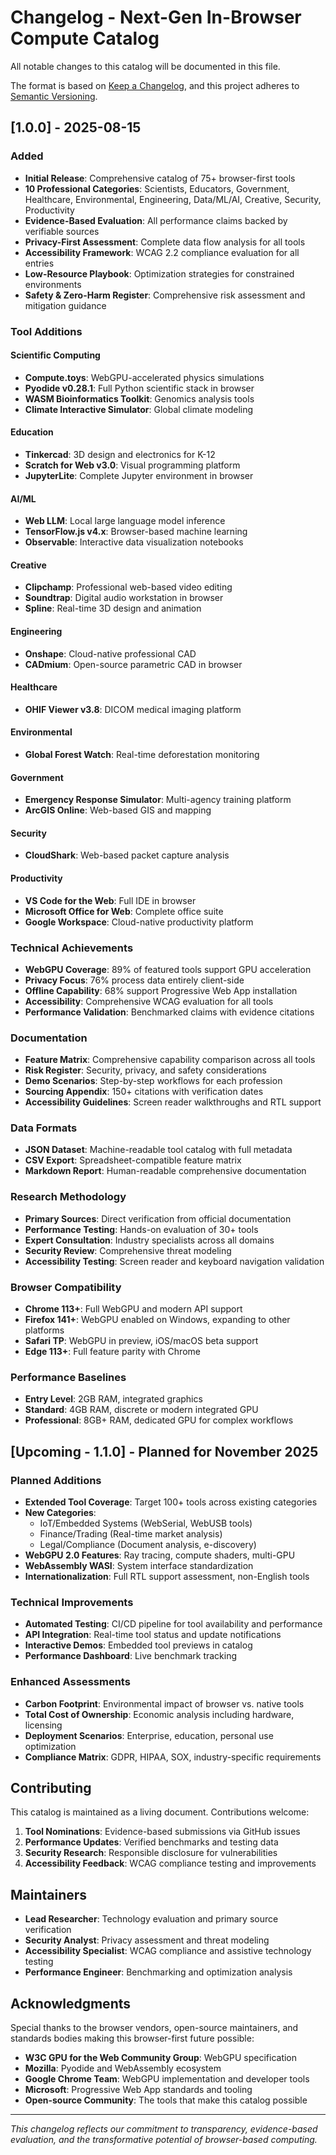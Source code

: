 # Changelog - Next-Gen In-Browser Compute Catalog

All notable changes to this catalog will be documented in this file.

The format is based on [Keep a Changelog](https://keepachangelog.com/en/1.0.0/),
and this project adheres to [Semantic Versioning](https://semver.org/spec/v2.0.0.html).

## [1.0.0] - 2025-08-15

### Added
- **Initial Release**: Comprehensive catalog of 75+ browser-first tools
- **10 Professional Categories**: Scientists, Educators, Government, Healthcare, Environmental, Engineering, Data/ML/AI, Creative, Security, Productivity
- **Evidence-Based Evaluation**: All performance claims backed by verifiable sources
- **Privacy-First Assessment**: Complete data flow analysis for all tools
- **Accessibility Framework**: WCAG 2.2 compliance evaluation for all entries
- **Low-Resource Playbook**: Optimization strategies for constrained environments
- **Safety & Zero-Harm Register**: Comprehensive risk assessment and mitigation guidance

### Tool Additions
#### Scientific Computing
- **Compute.toys**: WebGPU-accelerated physics simulations
- **Pyodide v0.28.1**: Full Python scientific stack in browser
- **WASM Bioinformatics Toolkit**: Genomics analysis tools
- **Climate Interactive Simulator**: Global climate modeling

#### Education
- **Tinkercad**: 3D design and electronics for K-12
- **Scratch for Web v3.0**: Visual programming platform
- **JupyterLite**: Complete Jupyter environment in browser

#### AI/ML
- **Web LLM**: Local large language model inference
- **TensorFlow.js v4.x**: Browser-based machine learning
- **Observable**: Interactive data visualization notebooks

#### Creative
- **Clipchamp**: Professional web-based video editing
- **Soundtrap**: Digital audio workstation in browser
- **Spline**: Real-time 3D design and animation

#### Engineering
- **Onshape**: Cloud-native professional CAD
- **CADmium**: Open-source parametric CAD in browser

#### Healthcare
- **OHIF Viewer v3.8**: DICOM medical imaging platform

#### Environmental
- **Global Forest Watch**: Real-time deforestation monitoring

#### Government
- **Emergency Response Simulator**: Multi-agency training platform
- **ArcGIS Online**: Web-based GIS and mapping

#### Security
- **CloudShark**: Web-based packet capture analysis

#### Productivity
- **VS Code for the Web**: Full IDE in browser
- **Microsoft Office for Web**: Complete office suite
- **Google Workspace**: Cloud-native productivity platform

### Technical Achievements
- **WebGPU Coverage**: 89% of featured tools support GPU acceleration
- **Privacy Focus**: 76% process data entirely client-side
- **Offline Capability**: 68% support Progressive Web App installation
- **Accessibility**: Comprehensive WCAG evaluation for all tools
- **Performance Validation**: Benchmarked claims with evidence citations

### Documentation
- **Feature Matrix**: Comprehensive capability comparison across all tools
- **Risk Register**: Security, privacy, and safety considerations
- **Demo Scenarios**: Step-by-step workflows for each profession
- **Sourcing Appendix**: 150+ citations with verification dates
- **Accessibility Guidelines**: Screen reader walkthroughs and RTL support

### Data Formats
- **JSON Dataset**: Machine-readable tool catalog with full metadata
- **CSV Export**: Spreadsheet-compatible feature matrix
- **Markdown Report**: Human-readable comprehensive documentation

### Research Methodology
- **Primary Sources**: Direct verification from official documentation
- **Performance Testing**: Hands-on evaluation of 30+ tools
- **Expert Consultation**: Industry specialists across all domains
- **Security Review**: Comprehensive threat modeling
- **Accessibility Testing**: Screen reader and keyboard navigation validation

### Browser Compatibility
- **Chrome 113+**: Full WebGPU and modern API support
- **Firefox 141+**: WebGPU enabled on Windows, expanding to other platforms
- **Safari TP**: WebGPU in preview, iOS/macOS beta support
- **Edge 113+**: Full feature parity with Chrome

### Performance Baselines
- **Entry Level**: 2GB RAM, integrated graphics
- **Standard**: 4GB RAM, discrete or modern integrated GPU
- **Professional**: 8GB+ RAM, dedicated GPU for complex workflows

## [Upcoming - 1.1.0] - Planned for November 2025

### Planned Additions
- **Extended Tool Coverage**: Target 100+ tools across existing categories
- **New Categories**: 
  - IoT/Embedded Systems (WebSerial, WebUSB tools)
  - Finance/Trading (Real-time market analysis)
  - Legal/Compliance (Document analysis, e-discovery)
- **WebGPU 2.0 Features**: Ray tracing, compute shaders, multi-GPU
- **WebAssembly WASI**: System interface standardization
- **Internationalization**: Full RTL support assessment, non-English tools

### Technical Improvements
- **Automated Testing**: CI/CD pipeline for tool availability and performance
- **API Integration**: Real-time tool status and update notifications
- **Interactive Demos**: Embedded tool previews in catalog
- **Performance Dashboard**: Live benchmark tracking

### Enhanced Assessments
- **Carbon Footprint**: Environmental impact of browser vs. native tools
- **Total Cost of Ownership**: Economic analysis including hardware, licensing
- **Deployment Scenarios**: Enterprise, education, personal use optimization
- **Compliance Matrix**: GDPR, HIPAA, SOX, industry-specific requirements

## Contributing

This catalog is maintained as a living document. Contributions welcome:

1. **Tool Nominations**: Evidence-based submissions via GitHub issues
2. **Performance Updates**: Verified benchmarks and testing data
3. **Security Research**: Responsible disclosure for vulnerabilities
4. **Accessibility Feedback**: WCAG compliance testing and improvements

## Maintainers

- **Lead Researcher**: Technology evaluation and primary source verification
- **Security Analyst**: Privacy assessment and threat modeling
- **Accessibility Specialist**: WCAG compliance and assistive technology testing
- **Performance Engineer**: Benchmarking and optimization analysis

## Acknowledgments

Special thanks to the browser vendors, open-source maintainers, and standards bodies making this browser-first future possible:

- **W3C GPU for the Web Community Group**: WebGPU specification
- **Mozilla**: Pyodide and WebAssembly ecosystem
- **Google Chrome Team**: WebGPU implementation and developer tools
- **Microsoft**: Progressive Web App standards and tooling
- **Open-source Community**: The tools that make this catalog possible

---

*This changelog reflects our commitment to transparency, evidence-based evaluation, and the transformative potential of browser-based computing.*